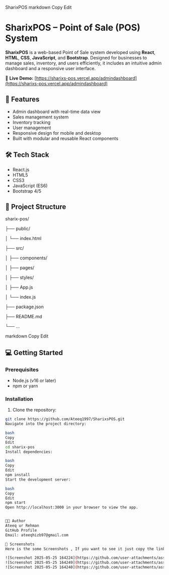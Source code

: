 SharixPOS 
markdown
Copy
Edit
# SharixPOS – Point of Sale (POS) System

**SharixPOS** is a web-based Point of Sale system developed using **React**, **HTML**, **CSS**, **JavaScript**, and **Bootstrap**. Designed for businesses to manage sales, inventory, and users efficiently, it includes an intuitive admin dashboard and a responsive user interface.

🔗 **Live Demo:** [https://sharixs-pos.vercel.app/admindashboard](https://sharixs-pos.vercel.app/admindashboard)

## 🚀 Features

- Admin dashboard with real-time data view
- Sales management system
- Inventory tracking
- User management
- Responsive design for mobile and desktop
- Built with modular and reusable React components

## 🛠 Tech Stack

- React.js
- HTML5
- CSS3
- JavaScript (ES6)
- Bootstrap 4/5

## 📂 Project Structure

sharix-pos/

├── public/

│ └── index.html

├── src/

│ ├── components/

│ ├── pages/

│ ├── styles/

│ ├── App.js

│ └── index.js

├── package.json

├── README.md

└── ...

markdown
Copy
Edit

## 💻 Getting Started

### Prerequisites

- Node.js (v16 or later)
- npm or yarn

### Installation

1. Clone the repository:
```bash
git clone https://github.com/Ateeq1997/SharixsPOS.git
Navigate into the project directory:

bash
Copy
Edit
cd sharix-pos
Install dependencies:

bash
Copy
Edit
npm install
Start the development server:

bash
Copy
Edit
npm start
Open http://localhost:3000 in your browser to view the app.


👨‍💻 Author
Ateeq ur Rehman
GitHub Profile
Email: ateeqhizb97@gmail.com

📸 Screenshots
Here is the some Screenshots , If you want to see it just copy the link of screenshot and paste in Browser.

![Screenshot 2025-05-25 164224](https://github.com/user-attachments/assets/7d51ad56-0d4e-4902-a82f-a187ab306f83)
![Screenshot 2025-05-25 164249](https://github.com/user-attachments/assets/bc7a11d2-e132-4696-a6ff-fee49fb1c4aa)
![Screenshot 2025-05-25 164240](https://github.com/user-attachments/assets/620c81c9-833a-4cdf-a373-6f2aeadd69a3)
